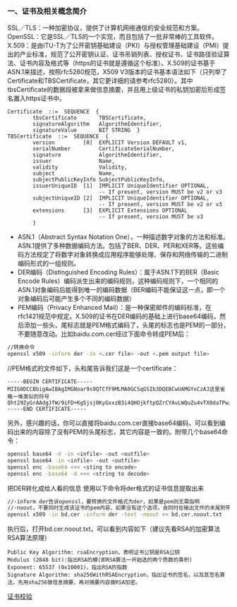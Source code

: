 ### 一、证书及相关概念简介
SSL／TLS：一种加密协议，提供了计算机网络通信的安全规范和方案。
OpenSSL：它是SSL／TLS的一个实现，而且包括了一批非常棒的工具软件。
X.509：是由ITU-T为了公开密钥基础建设（PKI）与授权管理基础建设（PMI）提出的产业标准，规范了公开密钥认证、证书吊销列表、授权证书、证书路径验证算法、证书内容及格式等（https的证书就是遵循这个标准）。X.509的证书基于ASN.1来描述，按照rfc5280规范，X509 V3版本的证书基本语法如下（只列举了Certificate和TBSCertificate，其它更详细的请参考rfc5280）。其中tbsCertificate的数据段被拿来做信息摘要，并且用上级证书的私钥加密后形成签名置入https证书中。
```
Certificate  ::=  SEQUENCE  {
        tbsCertificate       TBSCertificate,
        signatureAlgorithm   AlgorithmIdentifier,
        signatureValue       BIT STRING  }
TBSCertificate  ::=  SEQUENCE  {
        version         [0]  EXPLICIT Version DEFAULT v1,
        serialNumber         CertificateSerialNumber,
        signature            AlgorithmIdentifier,
        issuer               Name,
        validity             Validity,
        subject              Name,
        subjectPublicKeyInfo SubjectPublicKeyInfo,
        issuerUniqueID  [1]  IMPLICIT UniqueIdentifier OPTIONAL,
                             -- If present, version MUST be v2 or v3
        subjectUniqueID [2]  IMPLICIT UniqueIdentifier OPTIONAL,
                             -- If present, version MUST be v2 or v3
        extensions      [3]  EXPLICIT Extensions OPTIONAL
                             -- If present, version MUST be v3
        }
```
- ASN.1（Abstract Syntax Notation One），一种描述数字对象的方法和标准。ASN.1提供了多种数据编码方法。包括了BER、DER、PER和XER等。这些编码方法规定了将数字对象转换成应用程序能够处理、保存和网络传输的二进制编码形式的一组规则。
- DER编码（Distinguished Encoding Rules）：属于ASN.1下的BER（Basic Encode Rules）编码派生出来的编码规则，这种编码规则下，一个相同的ASN.1对象编码后能得到唯一的编码数据（BER编码不能保证这一点，即一个对象编码后可能产生多个不同的编码数据）
- PEM编码（Privacy Enhanced Mail）：是一种保密邮件的编码标准，在rfc1421规范中规定。X.509的证书在DER编码的基础上进行base64编码，然后添加一些头、尾标志就是PEM格式编码了，头尾的标志也是PEM的一部分，不要随意改动。比如baidu.com.cer经过下面命令转成PEM后：
```bash
//转换命令
openssl x509 -inform der -in <.cer file> -out <.pem output file>
```
//PEM格式的文件如下，头和尾告诉我们这是一个certificate：
```
-----BEGIN CERTIFICATE-----
MIIG0DCCBbigAwIBAgIMGNoar9s9QTCfF9MLMA0GCSqGSIb3DQEBCwUAMGYxCzAJ这里省略一堆类似的符号Qht29ZyGrAAdgJfW/9iFD+Kg5jsj0KyGxxzB3i4QHOjkftpQZrCYAvLWQuZu4vTX8daTPwJTcfR/R6MAweYUJUcuS98=
-----END CERTIFICATE-----
```
另外，感兴趣的话，你可以直接将baidu.com.cer直接base64编码，可以看到编码出来的内容除了没有PEM的头尾标志，其它内容是一致的。附带几个base64命令：
```bash
openssl base64 -d -in <infile> -out <outfile>
openssl base64 -in <infile> -out <outfile>
openssl enc -base64 <<< <sting to encode>
openssl enc -base64 -d <<< <string to decode>
```

把DER转化成给人看的信息
使用以下命令将der格式的证书信息提取出来
```bash
//-inform der告诉openssl，要转换的文件格式为der，如果是pem则无需指明
//-noout，不要同时生成该证书的pem内容，如果没有这个选项，会同时在输出文件的末尾附带上证书的pem，你可以去掉试一下
openssl x509 -in bd.cer -inform der -text -noout >> bd.cer.noout.txt
```
执行后，打开bd.cer.noout.txt，可以看到内容如下（建议先看RSA的加密算法RSA算法原理）
```
Public Key Algorithm: rsaEncryption，表明证书公钥是RSA公钥
Modulus (2048 bit):指出RSA的模(即RSA算法一开始选的两个质数的乘积)
Exponent: 65537 (0x10001)，指出RSA的指数
Signature Algorithm: sha256WithRSAEncryption，指出证书的签名，以及其签名算法，先用sha256做信息摘要，再对摘要内容做RSA加密。
```






[证书校验](https://www.zybuluo.com/blueGhost/note/807076)
